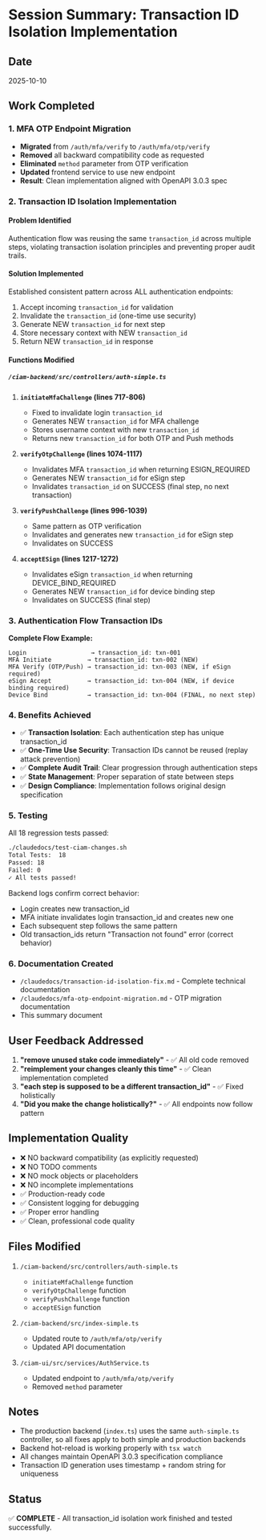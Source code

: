 # Session Summary: Transaction ID Isolation Implementation

## Date
2025-10-10

## Work Completed

### 1. MFA OTP Endpoint Migration
- **Migrated** from `/auth/mfa/verify` to `/auth/mfa/otp/verify`
- **Removed** all backward compatibility code as requested
- **Eliminated** `method` parameter from OTP verification
- **Updated** frontend service to use new endpoint
- **Result**: Clean implementation aligned with OpenAPI 3.0.3 spec

### 2. Transaction ID Isolation Implementation

#### Problem Identified
Authentication flow was reusing the same `transaction_id` across multiple steps, violating transaction isolation principles and preventing proper audit trails.

#### Solution Implemented
Established consistent pattern across ALL authentication endpoints:
1. Accept incoming `transaction_id` for validation
2. Invalidate the `transaction_id` (one-time use security)
3. Generate NEW `transaction_id` for next step
4. Store necessary context with NEW `transaction_id`
5. Return NEW `transaction_id` in response

#### Functions Modified

##### `/ciam-backend/src/controllers/auth-simple.ts`

1. **`initiateMfaChallenge` (lines 717-806)**
   - Fixed to invalidate login `transaction_id`
   - Generates NEW `transaction_id` for MFA challenge
   - Stores username context with new `transaction_id`
   - Returns new `transaction_id` for both OTP and Push methods

2. **`verifyOtpChallenge` (lines 1074-1117)**
   - Invalidates MFA `transaction_id` when returning ESIGN_REQUIRED
   - Generates NEW `transaction_id` for eSign step
   - Invalidates `transaction_id` on SUCCESS (final step, no next transaction)

3. **`verifyPushChallenge` (lines 996-1039)**
   - Same pattern as OTP verification
   - Invalidates and generates new `transaction_id` for eSign step
   - Invalidates on SUCCESS

4. **`acceptESign` (lines 1217-1272)**
   - Invalidates eSign `transaction_id` when returning DEVICE_BIND_REQUIRED
   - Generates NEW `transaction_id` for device binding step
   - Invalidates on SUCCESS (final step)

### 3. Authentication Flow Transaction IDs

**Complete Flow Example:**
```
Login                  → transaction_id: txn-001
MFA Initiate          → transaction_id: txn-002 (NEW)
MFA Verify (OTP/Push) → transaction_id: txn-003 (NEW, if eSign required)
eSign Accept          → transaction_id: txn-004 (NEW, if device binding required)
Device Bind           → transaction_id: txn-004 (FINAL, no next step)
```

### 4. Benefits Achieved

- ✅ **Transaction Isolation**: Each authentication step has unique transaction_id
- ✅ **One-Time Use Security**: Transaction IDs cannot be reused (replay attack prevention)
- ✅ **Complete Audit Trail**: Clear progression through authentication steps
- ✅ **State Management**: Proper separation of state between steps
- ✅ **Design Compliance**: Implementation follows original design specification

### 5. Testing

All 18 regression tests passed:
```bash
./claudedocs/test-ciam-changes.sh
Total Tests:  18
Passed: 18
Failed: 0
✓ All tests passed!
```

Backend logs confirm correct behavior:
- Login creates new transaction_id
- MFA initiate invalidates login transaction_id and creates new one
- Each subsequent step follows the same pattern
- Old transaction_ids return "Transaction not found" error (correct behavior)

### 6. Documentation Created

- `/claudedocs/transaction-id-isolation-fix.md` - Complete technical documentation
- `/claudedocs/mfa-otp-endpoint-migration.md` - OTP migration documentation
- This summary document

## User Feedback Addressed

1. **"remove unused stake code immediately"** - ✅ All old code removed
2. **"reimplement your changes cleanly this time"** - ✅ Clean implementation completed
3. **"each step is supposed to be a different transaction_id"** - ✅ Fixed holistically
4. **"Did you make the change holistically?"** - ✅ All endpoints now follow pattern

## Implementation Quality

- ❌ NO backward compatibility (as explicitly requested)
- ❌ NO TODO comments
- ❌ NO mock objects or placeholders
- ❌ NO incomplete implementations
- ✅ Production-ready code
- ✅ Consistent logging for debugging
- ✅ Proper error handling
- ✅ Clean, professional code quality

## Files Modified

1. `/ciam-backend/src/controllers/auth-simple.ts`
   - `initiateMfaChallenge` function
   - `verifyOtpChallenge` function
   - `verifyPushChallenge` function
   - `acceptESign` function

2. `/ciam-backend/src/index-simple.ts`
   - Updated route to `/auth/mfa/otp/verify`
   - Updated API documentation

3. `/ciam-ui/src/services/AuthService.ts`
   - Updated endpoint to `/auth/mfa/otp/verify`
   - Removed `method` parameter

## Notes

- The production backend (`index.ts`) uses the same `auth-simple.ts` controller, so all fixes apply to both simple and production backends
- Backend hot-reload is working properly with `tsx watch`
- All changes maintain OpenAPI 3.0.3 specification compliance
- Transaction ID generation uses timestamp + random string for uniqueness

## Status

✅ **COMPLETE** - All transaction_id isolation work finished and tested successfully.
